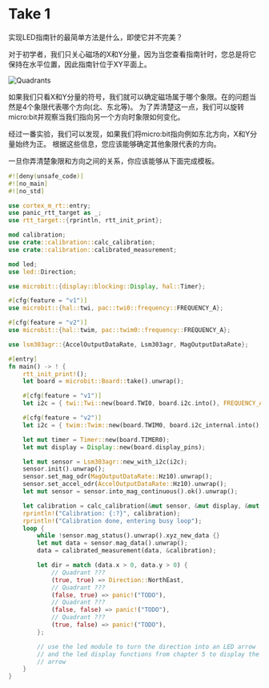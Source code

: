 # Take 1

实现LED指南针的最简单方法是什么，即使它并不完美？

对于初学者，我们只关心磁场的X和Y分量，因为当您查看指南针时，您总是将它保持在水平位置，因此指南针位于XY平面上。

<p>
<img class="white_bg" title="Quadrants" src="../assets/quadrants.png">
</p>

如果我们只看X和Y分量的符号，我们就可以确定磁场属于哪个象限。在的问题当然是4个象限代表哪个方向(北、东北等)。
为了弄清楚这一点，我们可以旋转micro:bit并观察当我们指向另一个方向时象限如何变化。

经过一番实验，我们可以发现，如果我们将micro:bit指向例如东北方向，X和Y分量始终为正。
根据这些信息，您应该能够确定其他象限代表的方向。

一旦你弄清楚象限和方向之间的关系，你应该能够从下面完成模板。

```rust
#![deny(unsafe_code)]
#![no_main]
#![no_std]

use cortex_m_rt::entry;
use panic_rtt_target as _;
use rtt_target::{rprintln, rtt_init_print};

mod calibration;
use crate::calibration::calc_calibration;
use crate::calibration::calibrated_measurement;

mod led;
use led::Direction;

use microbit::{display::blocking::Display, hal::Timer};

#[cfg(feature = "v1")]
use microbit::{hal::twi, pac::twi0::frequency::FREQUENCY_A};

#[cfg(feature = "v2")]
use microbit::{hal::twim, pac::twim0::frequency::FREQUENCY_A};

use lsm303agr::{AccelOutputDataRate, Lsm303agr, MagOutputDataRate};

#[entry]
fn main() -> ! {
    rtt_init_print!();
    let board = microbit::Board::take().unwrap();

    #[cfg(feature = "v1")]
    let i2c = { twi::Twi::new(board.TWI0, board.i2c.into(), FREQUENCY_A::K100) };

    #[cfg(feature = "v2")]
    let i2c = { twim::Twim::new(board.TWIM0, board.i2c_internal.into(), FREQUENCY_A::K100) };

    let mut timer = Timer::new(board.TIMER0);
    let mut display = Display::new(board.display_pins);

    let mut sensor = Lsm303agr::new_with_i2c(i2c);
    sensor.init().unwrap();
    sensor.set_mag_odr(MagOutputDataRate::Hz10).unwrap();
    sensor.set_accel_odr(AccelOutputDataRate::Hz10).unwrap();
    let mut sensor = sensor.into_mag_continuous().ok().unwrap();

    let calibration = calc_calibration(&mut sensor, &mut display, &mut timer);
    rprintln!("Calibration: {:?}", calibration);
    rprintln!("Calibration done, entering busy loop");
    loop {
        while !sensor.mag_status().unwrap().xyz_new_data {}
        let mut data = sensor.mag_data().unwrap();
        data = calibrated_measurement(data, &calibration);

        let dir = match (data.x > 0, data.y > 0) {
            // Quadrant ???
            (true, true) => Direction::NorthEast,
            // Quadrant ???
            (false, true) => panic!("TODO"),
            // Quadrant ???
            (false, false) => panic!("TODO"),
            // Quadrant ???
            (true, false) => panic!("TODO"),
        };

        // use the led module to turn the direction into an LED arrow
        // and the led display functions from chapter 5 to display the
        // arrow
    }
}
```
